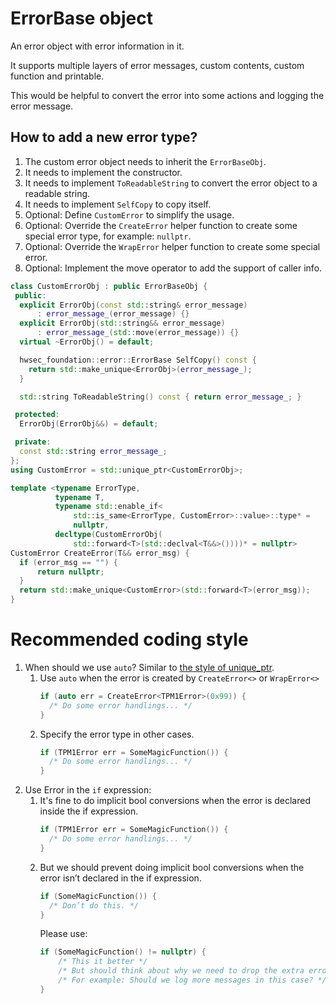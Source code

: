 # ErrorBase object

An error object with error information in it.

It supports multiple layers of error messages, custom contents, custom function and printable.

This would be helpful to convert the error into some actions and logging the error message.

## How to add a new error type?

1. The custom error object needs to inherit the `ErrorBaseObj`.
2. It needs to implement the constructor.
3. It needs to implement `ToReadableString` to convert the error object to a readable string.
4. It needs to implement `SelfCopy` to copy itself.
5. Optional: Define `CustomError` to simplify the usage.
6. Optional: Override the `CreateError` helper function to create some special error type, for example: `nullptr`.
7. Optional: Override the `WrapError` helper function to create some special error.
8. Optional: Implement the move operator to add the support of caller info.

```C++
class CustomErrorObj : public ErrorBaseObj {
 public:
  explicit ErrorObj(const std::string& error_message)
      : error_message_(error_message) {}
  explicit ErrorObj(std::string&& error_message)
      : error_message_(std::move(error_message)) {}
  virtual ~ErrorObj() = default;

  hwsec_foundation::error::ErrorBase SelfCopy() const {
    return std::make_unique<ErrorObj>(error_message_);
  }

  std::string ToReadableString() const { return error_message_; }

 protected:
  ErrorObj(ErrorObj&&) = default;

 private:
  const std::string error_message_;
};
using CustomError = std::unique_ptr<CustomErrorObj>;

template <typename ErrorType,
          typename T,
          typename std::enable_if<
              std::is_same<ErrorType, CustomError>::value>::type* =
              nullptr,
          decltype(CustomErrorObj(
              std::forward<T>(std::declval<T&&>())))* = nullptr>
CustomError CreateError(T&& error_msg) {
  if (error_msg == "") {
      return nullptr;
  }
  return std::make_unique<CustomError>(std::forward<T>(error_msg));
}
```

# Recommended coding style

1. When should we use `auto`? Similar to [the style of unique_ptr](https://google.github.io/styleguide/cppguide.html#Type_deduction).
    1. Use `auto` when the error is created by `CreateError<>` or `WrapError<>`
        ```C++
        if (auto err = CreateError<TPM1Error>(0x99)) {
          /* Do some error handlings... */
        }
        ```
    2. Specify the error type in other cases.
        ```C++
        if (TPM1Error err = SomeMagicFunction()) {
          /* Do some error handlings... */
        }
        ```
2. Use Error in the `if` expression:
    1. It's fine to do implicit bool conversions when the error is declared inside the if expression.
        ```C++
        if (TPM1Error err = SomeMagicFunction()) {
          /* Do some error handlings... */
        }
        ```
    2. But we should prevent doing implicit bool conversions when the error isn’t declared in the if expression.
        ```C++
        if (SomeMagicFunction()) {
          /* Don’t do this. */
        }
        ```
        Please use:
        ```C++
        if (SomeMagicFunction() != nullptr) {
            /* This it better */
            /* But should think about why we need to drop the extra error information in this case. */
            /* For example: Should we log more messages in this case? */
        }
        ```
